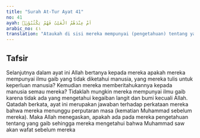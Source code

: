 ```yaml
---
title: "Surah At-Tur Ayat 41"
no: 41
ayah: اَمْ عِنْدَهُمُ الْغَيْبُ فَهُمْ يَكْتُبُوْنَۗ 
arabic_no: ٤١
translation: "Ataukah di sisi mereka mempunyai (pengetahuan) tentang yang gaib lalu mereka menuliskannya?"
---
```


## Tafsir

Selanjutnya dalam ayat ini Allah bertanya kepada mereka apakah mereka mempunyai ilmu gaib yang tidak diketahui manusia, yang mereka tulis untuk keperluan manusia? Kemudian mereka memberitahukannya kepada manusia semau mereka? Tidaklah mungkin mereka mempunyai ilmu gaib karena tidak ada yang mengetahui kegaiban langit dan bumi kecuali Allah. Qatadah berkata, ayat ini merupakan jawaban terhadap perkataan mereka bahwa mereka menunggu perputaran masa (kematian Muhammad sebelum mereka). Maka Allah menegaskan, apakah ada pada mereka pengetahuan tentang yang gaib sehingga mereka mengetahui bahwa Muhammad saw akan wafat sebelum mereka